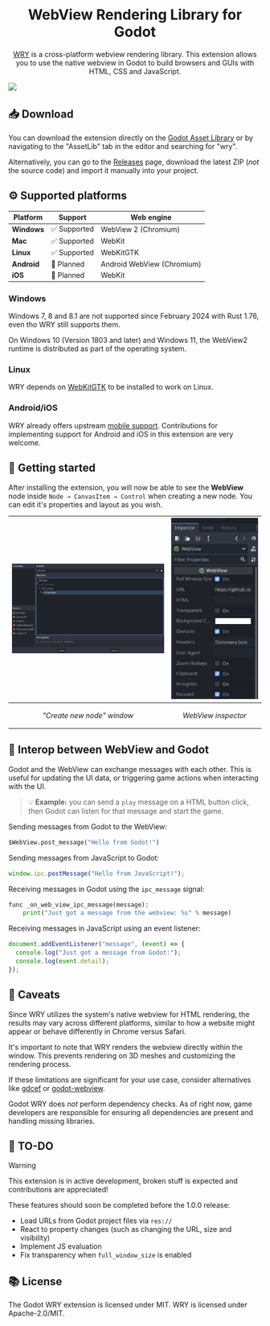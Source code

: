 <h1 align="center">WebView Rendering Library for Godot</h1>

<p align="center">
  <a href="https://github.com/tauri-apps/wry">WRY</a> is a cross-platform webview rendering library. This extension allows you to use the native webview in Godot to build browsers and GUIs with HTML, CSS and JavaScript.
</p>

![](assets/screenshot-7.png)

## 📥 Download

You can download the extension directly on the [Godot Asset Library](https://godotengine.org/asset-library/asset/3426) or by navigating to the "AssetLib" tab in the editor and searching for "wry".

Alternatively, you can go to the [Releases](https://github.com/doceazedo/godot_wry/releases) page, download the latest ZIP (_not_ the source code) and import it manually into your project.

## ⚙️ Supported platforms

| Platform    | Support      | Web engine                 |
| ----------- | ------------ | -------------------------- |
| **Windows** | ✅ Supported | WebView 2 (Chromium)       |
| **Mac**     | ✅ Supported | WebKit                     |
| **Linux**   | ✅ Supported | WebKitGTK                  |
| **Android** | 🚧 Planned   | Android WebView (Chromium) |
| **iOS**     | 🚧 Planned   | WebKit                     |

### Windows

⁠Windows 7, 8 and 8.1 are not supported since February 2024 with Rust 1.76, even tho WRY still supports them.

On Windows 10 (Version 1803 and later) and Windows 11, the WebView2 runtime is distributed as part of the operating system.

### Linux

WRY depends on [WebKitGTK](https://webkitgtk.org) to be installed to work on Linux.

### Android/iOS

WRY already offers upstream [mobile support](https://github.com/tauri-apps/wry/blob/dev/MOBILE.md). Contributions for implementing support for Android and iOS in this extension are very welcome.

## 🧰 Getting started

After installing the extension, you will now be able to see the **WebView** node inside `Node → CanvasItem → Control` when creating a new node. You can edit it's properties and layout as you wish.

| ![](assets/create-new-node.png)                       | ![](assets/inspector.png)                      |
| ----------------------------------------------------- | ---------------------------------------------- |
| <p align="center"><i>"Create new node" window</i></p> | <p align="center"><i>WebView inspector</i></p> |

## 🔄 Interop between WebView and Godot

Godot and the WebView can exchange messages with each other. This is useful for updating the UI data, or triggering game actions when interacting with the UI.

> 💡 **Example:** you can send a `play` message on a HTML button click, then Godot can listen for that message and start the game.

Sending messages from Godot to the WebView:

```py
$WebView.post_message("Hello from Godot!")
```

Sending messages from JavaScript to Godot:

```js
window.ipc.postMessage("Hello from JavaScript!");
```

Receiving messages in Godot using the `ipc_message` signal:

```py
func _on_web_view_ipc_message(message):
	print("Just got a message from the webview: %s" % message)
```

Receiving messages in JavaScript using an event listener:

```js
document.addEventListener("message", (event) => {
  console.log("Just got a message from Godot:");
  console.log(event.detail);
});
```

## 🚧 Caveats

Since WRY utilizes the system's native webview for HTML rendering, the results may vary across different platforms, similar to how a website might appear or behave differently in Chrome versus Safari.

It's important to note that WRY renders the webview directly within the window. This prevents rendering on 3D meshes and customizing the rendering process.

If these limitations are significant for your use case, consider alternatives like [gdcef](https://github.com/Lecrapouille/gdcef) or [godot-webview](https://godotwebview.com/).

Godot WRY does _not_ perform dependency checks. As of right now, game developers are responsible for ensuring all dependencies are present and handling missing libraries.

## 📝 TO-DO

> [!WARNING]  
> This extension is in active development, broken stuff is expected and contributions are appreciated!

These features should soon be completed before the 1.0.0 release:

- Load URLs from Godot project files via `res://`
- React to property changes (such as changing the URL, size and visibility)
- Implement JS evaluation
- Fix transparency when `full_window_size` is enabled

## 📚 License

The Godot WRY extension is licensed under MIT. WRY is licensed under Apache-2.0/MIT.
